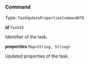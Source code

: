 

### Command

Type: `TaskUpdatePropertiesCommandDTO`  
<article>

***id*** `TaskId` 

Identifier of the task.

</article>
<article>

***properties*** `Map<String, String>` 

Updated properties of the task.

</article>


